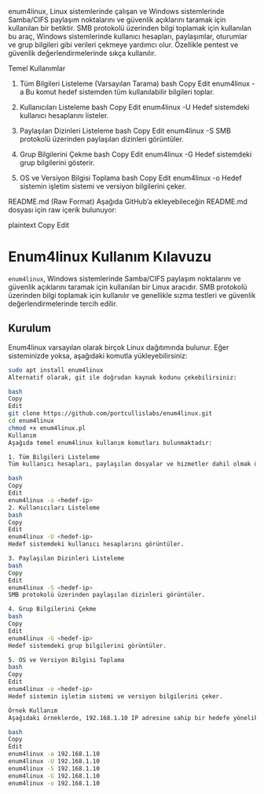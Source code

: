 enum4linux, Linux sistemlerinde çalışan ve Windows sistemlerinde Samba/CIFS paylaşım noktalarını ve güvenlik açıklarını taramak için kullanılan bir betiktir. SMB protokolü üzerinden bilgi toplamak için kullanılan bu araç, Windows sistemlerinde kullanıcı hesapları, paylaşımlar, oturumlar ve grup bilgileri gibi verileri çekmeye yardımcı olur. Özellikle pentest ve güvenlik değerlendirmelerinde sıkça kullanılır.

Temel Kullanımlar
1. Tüm Bilgileri Listeleme (Varsayılan Tarama)
bash
Copy
Edit
enum4linux -a <hedef-ip>
Bu komut hedef sistemden tüm kullanılabilir bilgileri toplar.

2. Kullanıcıları Listeleme
bash
Copy
Edit
enum4linux -U <hedef-ip>
Hedef sistemdeki kullanıcı hesaplarını listeler.

3. Paylaşılan Dizinleri Listeleme
bash
Copy
Edit
enum4linux -S <hedef-ip>
SMB protokolü üzerinden paylaşılan dizinleri görüntüler.

4. Grup Bilgilerini Çekme
bash
Copy
Edit
enum4linux -G <hedef-ip>
Hedef sistemdeki grup bilgilerini gösterir.

5. OS ve Versiyon Bilgisi Toplama
bash
Copy
Edit
enum4linux -o <hedef-ip>
Hedef sistemin işletim sistemi ve versiyon bilgilerini çeker.

README.md (Raw Format)
Aşağıda GitHub’a ekleyebileceğin README.md dosyası için raw içerik bulunuyor:

plaintext
Copy
Edit
# Enum4linux Kullanım Kılavuzu

`enum4linux`, Windows sistemlerinde Samba/CIFS paylaşım noktalarını ve güvenlik açıklarını taramak için kullanılan bir Linux aracıdır. SMB protokolü üzerinden bilgi toplamak için kullanılır ve genellikle sızma testleri ve güvenlik değerlendirmelerinde tercih edilir.

## Kurulum
Enum4linux varsayılan olarak birçok Linux dağıtımında bulunur. Eğer sisteminizde yoksa, aşağıdaki komutla yükleyebilirsiniz:

```bash
sudo apt install enum4linux
Alternatif olarak, git ile doğrudan kaynak kodunu çekebilirsiniz:

bash
Copy
Edit
git clone https://github.com/portcullislabs/enum4linux.git
cd enum4linux
chmod +x enum4linux.pl
Kullanım
Aşağıda temel enum4linux kullanım komutları bulunmaktadır:

1. Tüm Bilgileri Listeleme
Tüm kullanıcı hesapları, paylaşılan dosyalar ve hizmetler dahil olmak üzere mümkün olan tüm bilgileri çekmek için:

bash
Copy
Edit
enum4linux -a <hedef-ip>
2. Kullanıcıları Listeleme
bash
Copy
Edit
enum4linux -U <hedef-ip>
Hedef sistemdeki kullanıcı hesaplarını görüntüler.

3. Paylaşılan Dizinleri Listeleme
bash
Copy
Edit
enum4linux -S <hedef-ip>
SMB protokolü üzerinden paylaşılan dizinleri görüntüler.

4. Grup Bilgilerini Çekme
bash
Copy
Edit
enum4linux -G <hedef-ip>
Hedef sistemdeki grup bilgilerini görüntüler.

5. OS ve Versiyon Bilgisi Toplama
bash
Copy
Edit
enum4linux -o <hedef-ip>
Hedef sistemin işletim sistemi ve versiyon bilgilerini çeker.

Örnek Kullanım
Aşağıdaki örneklerde, 192.168.1.10 IP adresine sahip bir hedefe yönelik sorgular gerçekleştirilmektedir:

bash
Copy
Edit
enum4linux -a 192.168.1.10
enum4linux -U 192.168.1.10
enum4linux -S 192.168.1.10
enum4linux -G 192.168.1.10
enum4linux -o 192.168.1.10
